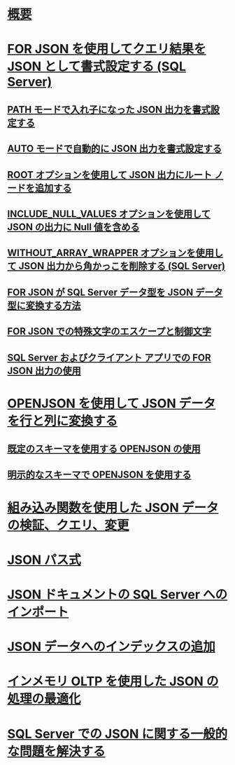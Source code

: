 # [概要](json-data-sql-server.md)  
# [FOR JSON を使用してクエリ結果を JSON として書式設定する (SQL Server)](format-query-results-as-json-with-for-json-sql-server.md)  
## [PATH モードで入れ子になった JSON 出力を書式設定する](format-nested-json-output-with-path-mode-sql-server.md)  
## [AUTO モードで自動的に JSON 出力を書式設定する](format-json-output-automatically-with-auto-mode-sql-server.md)  
## [ROOT オプションを使用して JSON 出力にルート ノードを追加する](add-a-root-node-to-json-output-with-the-root-option-sql-server.md)  
## [INCLUDE_NULL_VALUES オプションを使用して JSON の出力に Null 値を含める](include-null-values-in-json-include-null-values-option.md)  
## [WITHOUT_ARRAY_WRAPPER オプションを使用して JSON 出力から角かっこを削除する (SQL Server)](remove-square-brackets-from-json-without-array-wrapper-option.md)  
## [FOR JSON が SQL Server データ型を JSON データ型に変換する方法](how-for-json-converts-sql-server-data-types-to-json-data-types-sql-server.md)  
## [FOR JSON での特殊文字のエスケープと制御文字](how-for-json-escapes-special-characters-and-control-characters-sql-server.md)  
## [SQL Server およびクライアント アプリでの FOR JSON 出力の使用](use-for-json-output-in-sql-server-and-in-client-apps-sql-server.md)  
# [OPENJSON を使用して JSON データを行と列に変換する](convert-json-data-to-rows-and-columns-with-openjson-sql-server.md)  
## [既定のスキーマを使用する OPENJSON の使用](use-openjson-with-the-default-schema-sql-server.md)  
## [明示的なスキーマで OPENJSON を使用する](use-openjson-with-an-explicit-schema-sql-server.md)  
# [組み込み関数を使用した JSON データの検証、クエリ、変更](validate-query-and-change-json-data-with-built-in-functions-sql-server.md)  
# [JSON パス式](json-path-expressions-sql-server.md)  
# [JSON ドキュメントの SQL Server へのインポート](import-json-documents-into-sql-server.md)  
# [JSON データへのインデックスの追加](index-json-data.md)  
# [インメモリ OLTP を使用した JSON の処理の最適化](optimize-json-processing-with-in-memory-oltp.md)  
# [SQL Server での JSON に関する一般的な問題を解決する](solve-common-issues-with-json-in-sql-server.md)  
